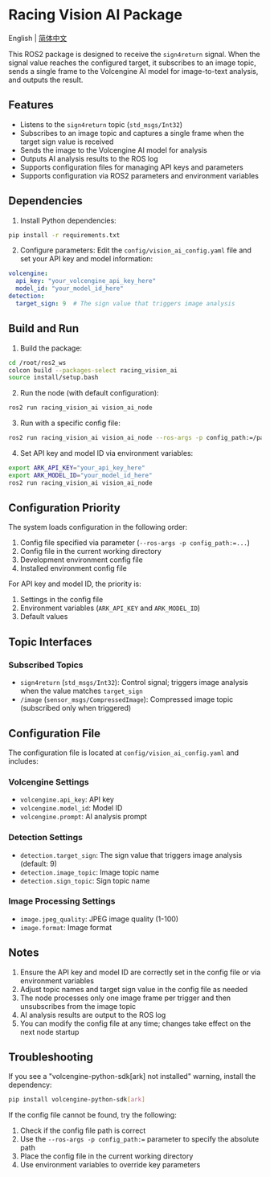 # Racing Vision AI Package

English | [简体中文](./README_cn.md)

This ROS2 package is designed to receive the `sign4return` signal. When the signal value reaches the configured target, it subscribes to an image topic, sends a single frame to the Volcengine AI model for image-to-text analysis, and outputs the result.

## Features

- Listens to the `sign4return` topic (`std_msgs/Int32`)
- Subscribes to an image topic and captures a single frame when the target sign value is received
- Sends the image to the Volcengine AI model for analysis
- Outputs AI analysis results to the ROS log
- Supports configuration files for managing API keys and parameters
- Supports configuration via ROS2 parameters and environment variables

## Dependencies

1. Install Python dependencies:
```bash
pip install -r requirements.txt
```

2. Configure parameters:
Edit the `config/vision_ai_config.yaml` file and set your API key and model information:
```yaml
volcengine:
  api_key: "your_volcengine_api_key_here"
  model_id: "your_model_id_here"
detection:
  target_sign: 9  # The sign value that triggers image analysis
```

## Build and Run

1. Build the package:
```bash
cd /root/ros2_ws
colcon build --packages-select racing_vision_ai
source install/setup.bash
```

2. Run the node (with default configuration):
```bash
ros2 run racing_vision_ai vision_ai_node
```

3. Run with a specific config file:
```bash
ros2 run racing_vision_ai vision_ai_node --ros-args -p config_path:=/path/to/your/vision_ai_config.yaml
```

4. Set API key and model ID via environment variables:
```bash
export ARK_API_KEY="your_api_key_here" 
export ARK_MODEL_ID="your_model_id_here"
ros2 run racing_vision_ai vision_ai_node
```

## Configuration Priority

The system loads configuration in the following order:

1. Config file specified via parameter (`--ros-args -p config_path:=...`)
2. Config file in the current working directory
3. Development environment config file
4. Installed environment config file

For API key and model ID, the priority is:
1. Settings in the config file
2. Environment variables (`ARK_API_KEY` and `ARK_MODEL_ID`)
3. Default values

## Topic Interfaces

### Subscribed Topics

- `sign4return` (`std_msgs/Int32`): Control signal; triggers image analysis when the value matches `target_sign`
- `/image` (`sensor_msgs/CompressedImage`): Compressed image topic (subscribed only when triggered)

## Configuration File

The configuration file is located at `config/vision_ai_config.yaml` and includes:

### Volcengine Settings
- `volcengine.api_key`: API key
- `volcengine.model_id`: Model ID
- `volcengine.prompt`: AI analysis prompt

### Detection Settings
- `detection.target_sign`: The sign value that triggers image analysis (default: 9)
- `detection.image_topic`: Image topic name
- `detection.sign_topic`: Sign topic name

### Image Processing Settings
- `image.jpeg_quality`: JPEG image quality (1-100)
- `image.format`: Image format

## Notes

1. Ensure the API key and model ID are correctly set in the config file or via environment variables
2. Adjust topic names and target sign value in the config file as needed
3. The node processes only one image frame per trigger and then unsubscribes from the image topic
4. AI analysis results are output to the ROS log
5. You can modify the config file at any time; changes take effect on the next node startup

## Troubleshooting

If you see a "volcengine-python-sdk[ark] not installed" warning, install the dependency:
```bash
pip install volcengine-python-sdk[ark]
```

If the config file cannot be found, try the following:
1. Check if the config file path is correct
2. Use the `--ros-args -p config_path:=` parameter to specify the absolute path
3. Place the config file in the current working directory
4. Use environment variables to override key parameters
